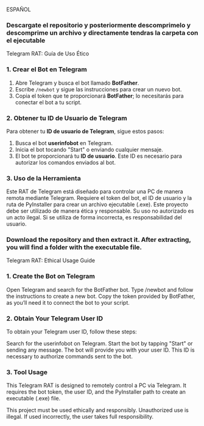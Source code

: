 
ESPAÑOL
### Descargate el repositorio y posteriormente descomprimelo y descomprime un archivo y directamente tendras la carpeta con el ejecutable
Telegram RAT: Guía de Uso Ético
### 1. Crear el Bot en Telegram
1. Abre Telegram y busca el bot llamado **BotFather**.
2. Escribe `/newbot` y sigue las instrucciones para crear un nuevo bot.
3. Copia el token que te proporcionará **BotFather**; lo necesitarás para conectar el bot a tu script.
### 2. Obtener tu ID de Usuario de Telegram
Para obtener tu **ID de usuario de Telegram**, sigue estos pasos:
1. Busca el bot **userinfobot** en Telegram.
2. Inicia el bot tocando "Start" o enviando cualquier mensaje.
3. El bot te proporcionará tu **ID de usuario**.
Este ID es necesario para autorizar los comandos enviados al bot.
### 3. Uso de la Herramienta
Este RAT de Telegram está diseñado para controlar una PC de manera remota mediante Telegram.
Requiere el token del bot, el ID de usuario y la ruta de PyInstaller para crear un archivo ejecutable
(.exe).
Este proyecto debe ser utilizado de manera ética y responsable. Su uso no autorizado es un acto
ilegal. Si se utiliza de forma incorrecta, es responsabilidad del usuario.
### Download the repository and then extract it. After extracting, you will find a folder with the executable file.
Telegram RAT: Ethical Usage Guide

### 1. Create the Bot on Telegram
Open Telegram and search for the BotFather bot.
Type /newbot and follow the instructions to create a new bot.
Copy the token provided by BotFather, as you’ll need it to connect the bot to your script.
### 2. Obtain Your Telegram User ID
To obtain your Telegram user ID, follow these steps:

Search for the userinfobot on Telegram.
Start the bot by tapping "Start" or sending any message.
The bot will provide you with your user ID. This ID is necessary to authorize commands sent to the bot.
### 3. Tool Usage
This Telegram RAT is designed to remotely control a PC via Telegram.
It requires the bot token, the user ID, and the PyInstaller path to create an executable (.exe) file.

This project must be used ethically and responsibly. Unauthorized use is illegal. If used incorrectly, the user takes full responsibility.
